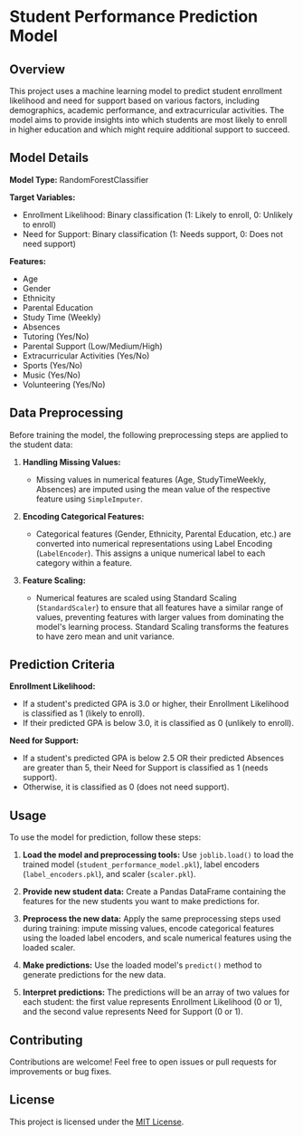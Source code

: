 # Student Performance Prediction Model

## Overview

This project uses a machine learning model to predict student enrollment likelihood and need for support based on various factors, including demographics, academic performance, and extracurricular activities. The model aims to provide insights into which students are most likely to enroll in higher education and which might require additional support to succeed.

## Model Details

**Model Type:** RandomForestClassifier

**Target Variables:**
- Enrollment Likelihood: Binary classification (1: Likely to enroll, 0: Unlikely to enroll)
- Need for Support: Binary classification (1: Needs support, 0: Does not need support)

**Features:**
- Age
- Gender
- Ethnicity
- Parental Education
- Study Time (Weekly)
- Absences
- Tutoring (Yes/No)
- Parental Support (Low/Medium/High)
- Extracurricular Activities (Yes/No)
- Sports (Yes/No)
- Music (Yes/No)
- Volunteering (Yes/No)

## Data Preprocessing

Before training the model, the following preprocessing steps are applied to the student data:

1. **Handling Missing Values:**
   - Missing values in numerical features (Age, StudyTimeWeekly, Absences) are imputed using the mean value of the respective feature using `SimpleImputer`.

2. **Encoding Categorical Features:**
   - Categorical features (Gender, Ethnicity, Parental Education, etc.) are converted into numerical representations using Label Encoding (`LabelEncoder`). This assigns a unique numerical label to each category within a feature.

3. **Feature Scaling:**
   - Numerical features are scaled using Standard Scaling (`StandardScaler`) to ensure that all features have a similar range of values, preventing features with larger values from dominating the model's learning process. Standard Scaling transforms the features to have zero mean and unit variance.

## Prediction Criteria

**Enrollment Likelihood:**
- If a student's predicted GPA is 3.0 or higher, their Enrollment Likelihood is classified as 1 (likely to enroll).
- If their predicted GPA is below 3.0, it is classified as 0 (unlikely to enroll).

**Need for Support:**
- If a student's predicted GPA is below 2.5 OR their predicted Absences are greater than 5, their Need for Support is classified as 1 (needs support).
- Otherwise, it is classified as 0 (does not need support).

## Usage

To use the model for prediction, follow these steps:

1. **Load the model and preprocessing tools:** Use `joblib.load()` to load the trained model (`student_performance_model.pkl`), label encoders (`label_encoders.pkl`), and scaler (`scaler.pkl`).

2. **Provide new student data:** Create a Pandas DataFrame containing the features for the new students you want to make predictions for.

3. **Preprocess the new data:** Apply the same preprocessing steps used during training: impute missing values, encode categorical features using the loaded label encoders, and scale numerical features using the loaded scaler.

4. **Make predictions:** Use the loaded model's `predict()` method to generate predictions for the new data.

5. **Interpret predictions:** The predictions will be an array of two values for each student: the first value represents Enrollment Likelihood (0 or 1), and the second value represents Need for Support (0 or 1).

## Contributing

Contributions are welcome! Feel free to open issues or pull requests for improvements or bug fixes.

## License

This project is licensed under the [MIT License](LICENSE).
